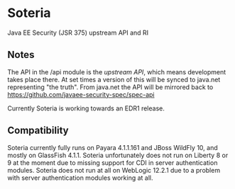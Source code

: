 # Soteria

Java EE Security (JSR 375) upstream API and RI

Notes
-----

The API in the /api module is the *upstream API*, which means development takes place there. At set times a version of this will be synced to java.net representing "the truth". 
From java.net the API will be mirrored back to https://github.com/javaee-security-spec/spec-api

Currently Soteria is working towards an EDR1 release.

Compatibility
-------------

Soteria currently fully runs on Payara 4.1.1.161 and JBoss WildFly 10, and mostly on GlassFish 4.1.1. Soteria unfortunately does not run on Liberty 8 or 9 at the moment due to missing support for CDI in server authentication modules. Soteria does not run at all on WebLogic 12.2.1 due to a problem with server authentication modules working at all.

